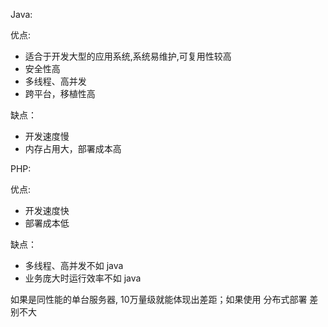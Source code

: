 Java:

优点:

- 适合于开发大型的应用系统,系统易维护,可复用性较高
- 安全性高
- 多线程、高并发
- 跨平台，移植性高

缺点：

- 开发速度慢
- 内存占用大，部署成本高

  

PHP:

优点:

- 开发速度快
- 部署成本低

缺点：

- 多线程、高并发不如 java
- 业务庞大时运行效率不如 java

  

如果是同性能的单台服务器, 10万量级就能体现出差距；如果使用 分布式部署 差别不大